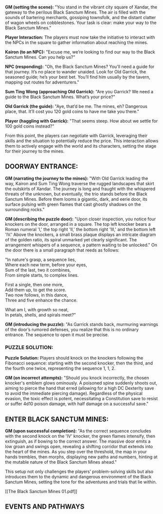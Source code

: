 
**GM (setting the scene):** "You stand in the vibrant city square of Xandar, the gateway to the perilous Black Sanctum Mines. The air is filled with the sounds of bartering merchants, gossiping townsfolk, and the distant clatter of wagon wheels on cobblestones. Your task is clear: make your way to the Black Sanctum Mines."

**Player Interaction:** The players must now take the initiative to interact with the NPCs in the square to gather information about reaching the mines.

**Kairon (to an NPC):** "Excuse me, we’re looking to find our way to the Black Sanctum Mines. Can you help us?"

**NPC (responding):** "Oh, the Black Sanctum Mines? You'll need a guide for that journey. It’s no place to wander unaided. Look for Old Garrick, the seasoned guide; he’s your best bet. You’ll find him usually by the tavern, mapping out routes for adventurers."

**Sum Ting Wong (approaching Old Garrick):** "Are you Garrick? We need a guide to the Black Sanctum Mines. What’s your price?"

**Old Garrick (the guide):** "Aye, that’d be me. The mines, eh? Dangerous place, that. It’ll cost you 120 gold coins to have me take you there."

**Player (haggling with Garrick):** "That seems steep. How about we settle for 100 gold coins instead?"

From this point, the players can negotiate with Garrick, leveraging their skills and the situation to potentially reduce the price. This interaction allows them to actively engage with the world and its characters, setting the stage for their journey to the mines.

## DOORWAY ENTRANCE:

**GM (narrating the journey to the mines):** "With Old Garrick leading the way, Kairon and Sum Ting Wong traverse the rugged landscapes that skirt the outskirts of Xandar. The journey is long and fraught with the whispered threats of the unknown, but eventually, the trio stands before the Black Sanctum Mines. Before them looms a gigantic, dark, and eerie door, its surface pulsing with green flames that cast ghostly shadows on the surrounding rocks."

**GM (describing the puzzle door):** "Upon closer inspection, you notice four knockers on the door, arranged in a square. The top left knocker bears a Roman numeral 'I,' the top right 'II,' the bottom right 'III,' and the bottom left 'IV.' Above the knockers, a small brass plaque displays an intricate diagram of the golden ratio, its spiral unmarked yet clearly significant. The arrangement whispers of a sequence, a pattern waiting to be unlocked." On the door there is a small paragraph that reeds as follows:

"In nature's grasp, a sequence lies,  
Where each new term, before your eyes,  
Sum of the last, two it combines,  
From simple starts, to complex lines.

First a single, then one more,  
Add them up, to get the score.  
Two now follows, in this dance,  
Three and five enhance the chance.

What am I, with growth so neat,  
In petals, shells, and spirals meet?"



**GM (introducing the puzzle):** "As Garrick stands back, murmuring warnings of the door’s rumored defenses, you realize that this is no ordinary entrance. The sequence to open it must be precise.


### PUZZLE SOLUTION: 
**Puzzle Solution:** Players should knock on the knockers following the Fibonacci sequence: starting with the second knocker, then the third, and the fourth one twice, representing the sequence 1, 1, 2.


**GM (on incorrect attempts):** "Should you knock incorrectly, the chosen knocker's emblem glows ominously. A poisoned spine suddenly shoots out, aiming to pierce the hand that erred (allowing for a high DC Dexterity save to avoid the immediate piercing damage). Regardless of the physical evasion, the toxic effect is potent, necessitating a Constitution save to resist or suffer 4d10 poison damage, with half damage on a successful save."



## ENTER BLACK SANCTUM MINES:

**GM (upon successful completion):** "As the correct sequence concludes with the second knock on the 'IV' knocker, the green flames intensify, then extinguish, as if bowing to the correct answer. The massive door emits a low groan and swings open, revealing a shifting corridor that extends into the heart of the mines. As you step over the threshold, the map in your hands trembles, then morphs, displaying new paths and numbers, hinting at the mutable nature of the Black Sanctum Mines ahead."

This setup not only challenges the players’ problem-solving skills but also introduces them to the dynamic and dangerous environment of the Black Sanctum Mines, setting the tone for the adventures and trials that lie within.

[[The Black Sanctum Mines 01.pdf]]



## EVENTS AND PATHWAYS
